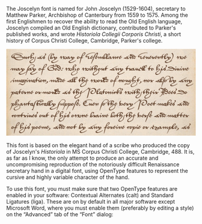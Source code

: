 The Joscelyn font is named for John Joscelyn (1529-1604), secretary to Matthew Parker, Archbishop of Canterbury from 1559 to 1575. Among the first Englishmen to recover the ability to read the Old English language, Joscelyn compiled an Old English dictionary, contributed to Parker's published works, and wrote _Historiola Collegii Corporis Christi_, a short history of Corpus Christi College, Cambridge, Parker's college.

![Font sample](Sample.jpg)

This font is based on the elegant hand of a scribe who produced the copy of Joscelyn's _Historiola_ in MS Corpus Christi College, Cambridge, 488. It is, as far as I know, the only attempt to produce an accurate and uncompromising reproduction of the notoriously difficult Renaissance secretary hand in a digital font, using OpenType features to represent the cursive and highly variable character of the hand.

To use this font, you must make sure that two OpenType features are enabled in your software: Contextual Alternates (calt) and Standard Ligatures (liga). These are on by default in all major software except Microsoft Word, where you must enable them (preferably by editing a style) on the “Advanced” tab of the “Font” dialog:

